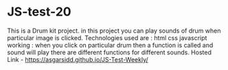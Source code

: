 # JS-test-20

This is a Drum kit project.
in this project you can play sounds of drum when particular image is clicked.
Technologies used are :
html
css
javascript
working :
when you click on particular drum then a function is called and sound will play
there are different functions for different sounds.
Hosted Link - https://asgarsidd.github.io/JS-Test-Weekly/
